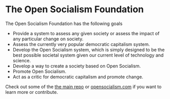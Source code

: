 # The Open Socialism Foundation

The Open Socialism Foundation has the following goals

* Provide a system to assess any given society or assess the impact of any particular change on society.
* Assess the currently very popular democratic capitalism system.
* Develop the Open Socialism system, which is simply designed to be the best possible societal system given our current level of technology and science.
* Develop a way to create a society based on Open Socialism.
* Promote Open Socialism.
* Act as a critic for democratic capitalism and promote change.

Check out some of the [the main repo](https://github.com/open-socialism/open-socialism.github.io) or [opensocialism.com](https://opensocialism.com) if you want to learn more or contribute.
